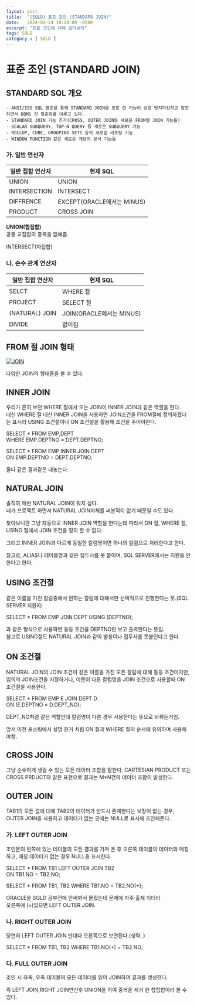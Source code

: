 ```yaml
---
layout: post
title:  "[SQLD] 표준 조인 (STANDARD JOIN)"
date:   2024-02-24 19:20:00 -0500
excerpt: "표준 조인에 대해 알아보자"
tags: SQLD
category : [ SQLD ]
---
```


# 표준 조인 (STANDARD JOIN)

## STANDARD SQL 개요
    - ANSI/ISO SQL 표준을 통해 STANDARD JOIN을 포함 한 기능이 상호 벤치마킹하고 발전하면서 DBMS 간 평준화를 이루고 있다.
    - STANDARD JOIN 기능 추가(CROSS, OUTER JOIN등 새로운 FROM절 JOIN 기능들)
    - SCALAR SUBQUERY, TOP-N QUERY 등 새로운 SUBQUERY 기능
    - ROLLUP, CUBE, GROUPING SETS 등의 새로운 리포팅 기능
    - WINDOW FUNCTION 같은 새로운 개념의 분석 기능들

### 가. 일반 연산자

|일반 집합 연산자|현재 SQL|
|---|---|
|UNION|UNION|
|INTERSECTION|INTERSECT|
|DIFFRENCE|EXCEPT(ORACLE에서는 MINUS)|
|PRODUCT|CROSS JOIN|

**UNION(합집합)**  
공통 교집합의 중복을 없애줌.

INTERSECT(차집합)

### 나. 순수 관계 연산자

|일반 집합 연산자|현재 SQL|
|---|---|
|SELCT|WHERE 절|
|PROJECT|SELECT 절|
|(NATURAL) JOIN|JOIN(ORACLE에서는 MINUS)|
|DIVIDE|없어짐|

## FROM 절 JOIN 형태

<a href="https://imgbb.com/"><img src="https://i.ibb.co/F5jFgrR/JOIN.png" alt="JOIN" border="0"></a>

다양한 JOIN의 형태들을 볼 수 있다.

## INNER JOIN

우리가 흔히 보던 WHERE 절에서 오는 JOIN이 INNER JOIN과 같은 역할을 한다.  
대신 WHERE 절 대신 INNER JOIN을 사용하면 JOIN조건을 FROM절에 정의하겠다는 표시라 USING 조건절이나 ON 조건절을 활용해 조건을 주어야한다.  

SELECT * FROM EMP,DEPT  
WHERE EMP.DEPTNO = DEPT.DEPTNO;

SELECT * FROM EMP INNER JOIN DEPT  
ON EMP.DEPTNO = DEPT.DEPTNO;  

둘다 같은 결과같은 내놓는다.

## NATURAL JOIN

솔직히 매번 NATURAL JOIN이 뭐지 싶다.  
내가 프로젝트 하면서 NATURAL JOIN자체를 써본적이 없기 때문일 수도 있다.    

찾아보니깐 그냥 자동으로 INNER JOIN 역할을 한다는데 따라서 ON 절, WHERE 절, USING 절에서 JOIN 조건을 정의 할 수 없다.  

그리고 INNER JOIN과 다르게 동일한 칼럼명이면 하나의 칼럼으로 처리한다고 한다.  

참고로, ALIAS나 테이블명과 같은 접두사를 못 붙이며,
SQL SERVER에서는 지원을 안한다고 한다.

## USING 조건절

같은 이름을 가진 칼럼중에서 원하는 칼럼에 대해서만 선택적으로 진행한다는 뜻.(SQL SERVER 지원X)  

SELECT * FROM EMP JOIN DEPT USING (DEPTNO);

과 같은 형식으로 사용하면 동등 조건을 DEPTNO만 보고 출력한다는 뜻임.  
참고로 USING절도 NATURAL JOIN과 같이 별칭이나 접두사를 못붙인다고 한다.

## ON 조건절

NATURAL JOIN의 JOIN 조건이 같은 이름을 가진 모든 칼럼에 대해 동등 조건이지만, 임의의 JOIN조건을 지정하거나, 이름이 다른 칼럼명을 JOIN 조건으로 사용할때 ON 조건절을 사용한다.

SELECT * FROM EMP E JOIN DEPT D  
ON (E.DEPTNO = D.DEPT_NO);

DEPT_NO처럼 같은 역할인데 칼럼명이 다른 경우 사용한다는 뜻으로 바꿔둔거임.  

앞서 이전 포스팅에서 설명 한거 처럼 ON 절과 WHERE 절의 순서에 유의하며 사용해야함.

## CROSS JOIN

그냥 순수하게 생길 수 있는 모든 데이터 조합을 말한다.
CARTESIAN PRODUCT 또는 CROSS PRDUCT와 같은 표현으로 결과는 M*N건의 데이터 조합이 발생한다.

## OUTER JOIN

TAB1의 모든 값에 대해 TAB2의 데이터가 반드시 존재한다는 보장이 없는 경우, OUTER JOIN을 사용하고 데이터가 없는 곳에는 NULL로 표시해 조인해준다.  


### 가. LEFT OUTER JOIN

조인문의 왼쪽에 있는 테이블의 모든 결과를 가져 온 후 오른쪽 테이블의 데이터와 매칭하고, 매칭 데이터가 없는 경우 NULL을 표시한다.  

SELECT * FROM TB1 LEFT OUTER JOIN TB2  
ON TB1.NO = TB2.NO;

<ORACLE>
SELECT * FROM TB1, TB2  
WHERE TB1.NO = TB2.NO(+);

ORACLE을 SQLD 공부전에 안써봐서 몰랐는데 문제에 자주 출제 되더라  
오른쪽에 (+)있으면 LEFT OUTER JOIN.


### 나. RIGHT OUTER JOIN

당연히 LEFT OUTER JOIN 반대다 오른쪽으로 보면된다.(생략..)

<ORACLE>
SELECT * FROM TB1, TB2  
WHERE TB1.NO(+) = TB2.NO;

### 다. FULL OUTER JOIN

조인 시 좌측, 우측 테이블의 모든 데이터를 읽어 JOIN하여 결과를 생성한다. 

즉 LEFT JOIN,RIGHT JOIN연산후 UNION을 하여 중복을 제거 한 합집합이라 볼 수 있다.
